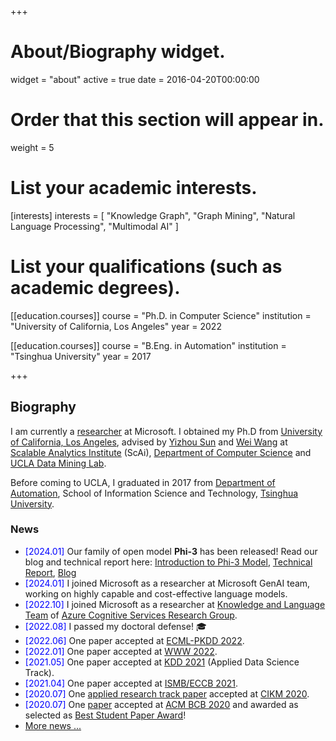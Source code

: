 +++
# About/Biography widget.
widget = "about"
active = true
date = 2016-04-20T00:00:00

# Order that this section will appear in.
weight = 5

# List your academic interests.
[interests]
  interests = [
    "Knowledge Graph",
    "Graph Mining",
    "Natural Language Processing",
    "Multimodal AI"
  ]

# List your qualifications (such as academic degrees).
[[education.courses]]
  course = "Ph.D. in Computer Science"
  institution = "University of California, Los Angeles"
  year = 2022

[[education.courses]]
  course = "B.Eng. in Automation"
  institution = "Tsinghua University"
  year = 2017
 
+++

## Biography

I am currently a [researcher](https://www.microsoft.com/en-us/research/people/junhenghao/) at Microsoft. I obtained my Ph.D from [University of California, Los Angeles](http://www.ucla.edu/), advised by [Yizhou Sun](http://web.cs.ucla.edu/~yzsun/) and [Wei Wang](http://web.cs.ucla.edu/~weiwang/) at [Scalable Analytics Institute](https://scai.cs.ucla.edu/) (ScAi), [Department of Computer Science](https://www.cs.ucla.edu/) and [UCLA Data Mining Lab](https://ucla-dm.github.io/DM_website/index.html).

Before coming to UCLA, I graduated in 2017 from [Department of Automation](http://www.au.tsinghua.edu.cn/publish/auen/index.html), School of Information Science and Technology, [Tsinghua University](http://www.tsinghua.edu.cn/publish/newthu/index.html).

### News
- <span style="color:blue">[2024.01]</span> Our family of open model **Phi-3** has been released! Read our blog and technical report here: [Introduction to Phi-3 Model](https://azure.microsoft.com/en-us/blog/introducing-phi-3-redefining-whats-possible-with-slms/), [Technical Report](https://export.arxiv.org/abs/2404.14219), [Blog](https://news.microsoft.com/source/features/ai/the-phi-3-small-language-models-with-big-potential/?ocid=FY24_soc_omc_br_li_Phi3)
- <span style="color:blue">[2024.01]</span> I joined Microsoft as a researcher at Microsoft GenAI team, working on highly capable and cost-effective language models.
- <span style="color:blue">[2022.10]</span> I joined Microsoft as a researcher at [Knowledge and Language Team](https://www.microsoft.com/en-us/research/group/knowledge-and-language/) of [Azure Cognitive Services Research Group](https://www.microsoft.com/en-us/research/group/cognitive-services-research/). 
- <span style="color:blue">[2022.08]</span> I passed my doctoral defense! :mortar_board:
- <span style="color:blue">[2022.06]</span> One paper accepted at [ECML-PKDD 2022](https://2022.ecmlpkdd.org/). 
- <span style="color:blue">[2022.01]</span> One paper accepted at [WWW 2022](https://www2022.thewebconf.org/). 
- <span style="color:blue">[2021.05]</span> One paper accepted at [KDD 2021](https://www.kdd.org/kdd2021) (Applied Data Science Track).
- <span style="color:blue">[2021.04]</span> One paper accepted at [ISMB/ECCB 2021](https://www.iscb.org/ismbeccb2021).
- <span style="color:blue">[2020.07]</span> One [applied research track paper](https://www.amazon.science/blog/improving-complementary-product-recommendations) accepted at [CIKM 2020](https://cikm2020.org/).
- <span style="color:blue">[2020.07]</span> One [paper](https://www.haojunheng.com/project/goterm/) accepted at [ACM BCB 2020](https://acm-bcb.org/2020/index.php) and awarded as selected as [Best Student Paper Award](https://twitter.com/acm_bcb/status/1309238014967767041?s=20)!
- [More news ...](https://www.haojunheng.com/others/news)